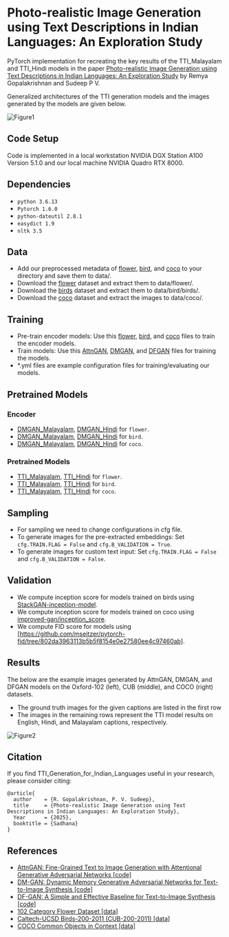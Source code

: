 # Photo-realistic Image Generation using Text Descriptions in Indian Languages: An Exploration Study
PyTorch implementation for recreating the key results of the TTI_Malayalam and TTI_Hindi models in the paper [Photo-realistic Image Generation using Text Descriptions in Indian Languages: An Exploration Study](https://link.springer.com) by Remya Gopalakrishnan and Sudeep P V.

Generalized architectures of the TTI generation models and the images generated by the models are given below.

![Figure1](https://github.com/user-attachments/assets/cbaac273-4ee3-462f-a07b-8e1873cd092e)

## Code Setup

Code is implemented in a local workstation NVIDIA DGX Station A100 Version 5.1.0 and our local machine NVIDIA Quadro RTX 8000.

## Dependencies
* `python 3.6.13`
* `Pytorch 1.6.0`
* `python-dateutil 2.8.1`
* `easydict 1.9`
* `nltk 3.5`
  
## Data
* Add our preprocessed metadata of [flower](https://drive.google.com/drive/u/4/folders/1v4E8TsU73HI-3FfcEN_dc_OGjhrW9WvX), [bird](https://drive.google.com/drive/u/4/folders/1vkho36Lva15GhAFoMu9t8q3o6E_ojcYr), and [coco](https://drive.google.com/drive/u/4/folders/1ARlHHIEYx_2bcOH1gOtsf-GLpIqNXEvj) to your directory and save them to data/.
* Download the [flower](https://www.robots.ox.ac.uk/~vgg/data/flowers/102/) dataset and extract them to data/flower/.
* Download the [birds](https://www.vision.caltech.edu/datasets/cub_200_2011/) dataset and extract them to data/bird/birds/.
* Download the [coco](https://cocodataset.org/#download) dataset and extract the images to data/coco/.


## Training
* Pre-train encoder models: Use this [flower](https://drive.google.com/drive/u/4/folders/1G4_YDsRA89dI78_OyTsyS7JJJZPd_ooA?usp=sharing), [bird](https://drive.google.com/drive/u/4/folders/1G4_YDsRA89dI78_OyTsyS7JJJZPd_ooA?usp=sharing), and [coco](https://drive.google.com/drive/u/4/folders/1G4_YDsRA89dI78_OyTsyS7JJJZPd_ooA?usp=sharing) files to train the encoder models.
* Train models: Use this [AttnGAN](https://drive.google.com/drive/u/4/folders/1Q9YeaKjVWWXYoZeQb1Bz0nAChep-9YW7?usp=sharing), [DMGAN](https://drive.google.com/drive/u/4/folders/1Q9YeaKjVWWXYoZeQb1Bz0nAChep-9YW7?usp=sharing), and [DFGAN](https://drive.google.com/drive/u/4/folders/1Q9YeaKjVWWXYoZeQb1Bz0nAChep-9YW7?usp=sharing) files for training the models.
* *.yml files are example configuration files for training/evaluating our models.

## Pretrained Models
### Encoder

* [DMGAN_Malayalam](https://drive.google.com/drive/folders/1bh12Mz3HCx3MqmaP4E5vKIe3Kayv-KFj?usp=sharing), [DMGAN_Hindi](https://drive.google.com/drive/u/4/folders/1bh12Mz3HCx3MqmaP4E5vKIe3Kayv-KFj?usp=sharing) for `flower`.
* [DMGAN_Malayalam](https://drive.google.com/drive/u/4/folders/1bh12Mz3HCx3MqmaP4E5vKIe3Kayv-KFj?usp=sharing), [DMGAN_Hindi](https://drive.google.com/drive/u/4/folders/1bh12Mz3HCx3MqmaP4E5vKIe3Kayv-KFj?usp=sharing) for `bird`.
* [DMGAN_Malayalam](https://drive.google.com/drive/u/4/folders/1bh12Mz3HCx3MqmaP4E5vKIe3Kayv-KFj?usp=sharing), [DMGAN_Hindi](https://drive.google.com/drive/u/4/folders/1bh12Mz3HCx3MqmaP4E5vKIe3Kayv-KFj?usp=sharing) for `coco`.

### Pretrained Models

* [TTI_Malayalam](https://drive.google.com/drive/u/4/folders/1gLZXKaaMagdsI8QpuVe3O2qtAUuQMhhn?usp=sharing), [TTI_Hindi](https://drive.google.com/drive/u/4/folders/1gLZXKaaMagdsI8QpuVe3O2qtAUuQMhhn?usp=sharing) for `flower`.
* [TTI_Malayalam](https://drive.google.com/drive/u/4/folders/1gLZXKaaMagdsI8QpuVe3O2qtAUuQMhhn?usp=sharing), [TTI_Hindi](https://drive.google.com/drive/u/4/folders/1gLZXKaaMagdsI8QpuVe3O2qtAUuQMhhn?usp=sharing) for `bird`.
* [TTI_Malayalam](https://drive.google.com/drive/u/4/folders/1gLZXKaaMagdsI8QpuVe3O2qtAUuQMhhn?usp=sharing), [TTI_Hindi](https://drive.google.com/drive/u/4/folders/1gLZXKaaMagdsI8QpuVe3O2qtAUuQMhhn?usp=sharing) for `coco`.

## Sampling
* For sampling we need to change configurations in cfg file.
* To generate images for the pre-extracted embeddings: Set `cfg.TRAIN.FLAG = False` and `cfg.B_VALIDATION = True`.
* To generate images for custom text input: Set `cfg.TRAIN.FLAG = False` and `cfg.B_VALIDATION = False`.

## Validation
* We compute inception score for models trained on birds using [StackGAN-inception-model](https://github.com/hanzhanggit/StackGAN-inception-model).
* We compute inception score for models trained on coco using [improved-gan/inception_score](https://github.com/openai/improved-gan/tree/master/inception_score).
* We compute FID score for models using [https://github.com/mseitzer/pytorch-fid/tree/802da3963113b5b5f8154e0e27580ee4c97460ab].
 
## Results
The below are the example images generated by AttnGAN, DMGAN, and DFGAN models on the Oxford-102 (left), CUB (middle), and COCO (right) datasets.

* The ground truth images for the given captions are listed in the first row
* The images in the remaining rows represent the TTI model results on English, Hindi, and Malayalam captions, respectively.
  
![Figure2](https://github.com/user-attachments/assets/a6f88c3f-037f-48da-9be5-8abdd342200d)

## Citation
If you find TTI_Generation_for_Indian_Languages useful in your research, please consider citing:
```
@article{
  author    = {R. Gopalakrishnan, P. V. Sudeep},
  title     = {Photo-realistic Image Generation using Text Descriptions in Indian Languages: An Exploration Study},
  Year      = {2025},
  booktitle = {Sadhana}
}
```

## References

* [AttnGAN: Fine-Grained Text to Image Generation with Attentional Generative Adversarial Networks [code]](https://github.com/taoxugit/AttnGAN)
* [DM-GAN: Dynamic Memory Generative Adversarial Networks for Text-to-Image Synthesis [code]](https://github.com/MinfengZhu/DM-GAN)
* [DF-GAN: A Simple and Effective Baseline for Text-to-Image Synthesis [code]](https://github.com/tobran/DF-GAN)
* [102 Category Flower Dataset [data]](https://www.robots.ox.ac.uk/~vgg/data/flowers/102/)
* [Caltech-UCSD Birds-200-2011 (CUB-200-2011) [data]](https://www.vision.caltech.edu/datasets/cub_200_2011/)
* [COCO Common Objects in Context [data]](https://cocodataset.org/#download)
